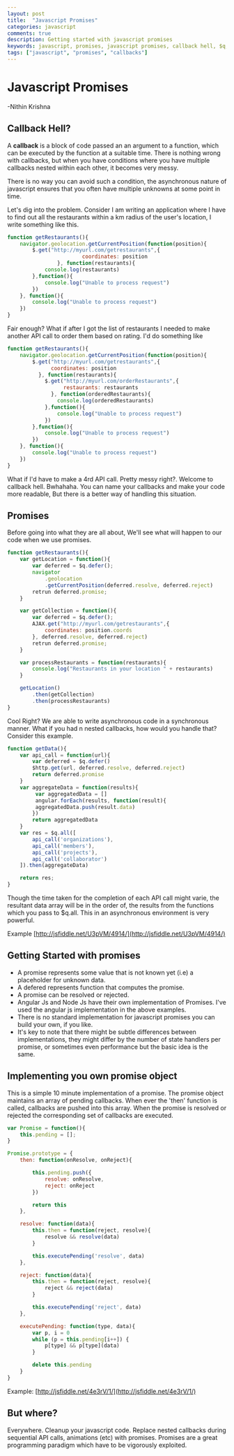 ```yaml
---
layout: post
title:  "Javascript Promises"
categories: javascript
comments: true
description: Getting started with javascript promises
keywords: javascript, promises, javascript promises, callback hell, $q, Q
tags: ["javascript", "promises", "callbacks"]
---
```

# Javascript Promises 
-Nithin Krishna

## Callback Hell?

A **callback** is a block of code passed an an argument to a function, which can be executed by the function at a suitable time. There is nothing wrong with callbacks, but when you have conditions where you have multiple callbacks nested within each other, it becomes very messy. 

There is no way you can avoid such a condition, the asynchronous nature of javascript ensures that you often have multiple unknowns at some point in time.

Let's dig into the problem. Consider I am writing an application where I have to find out all the restaurants within a km radius of the user's location, I write something like this.

```javascript
function getRestaurants(){
    navigator.geolocation.getCurrentPosition(function(position){
		$.get("http://myurl.com/getrestaurants",{ 
                        coordinates: position 
                }, function(restaurants){
			console.log(restaurants)
		},function(){
			console.log("Unable to process request")
		})
	}, function(){
		console.log("Unable to process request")
	})
}
```

Fair enough? What if after I got the list of restaurants I needed to make another API call to order
them based on rating. I'd do something like

```javascript
function getRestaurants(){
	navigator.geolocation.getCurrentPosition(function(position){
		$.get("http://myurl.com/getrestaurants",{ 
	          coordinates: position 
	      }, function(restaurants){
			$.get("http://myurl.com/orderRestaurants",{ 
	              restaurants: restaurants
	          }, function(orderedRestaurants){
				console.log(orderedRestaurants)
			},function(){
				console.log("Unable to process request")
			})
		},function(){
			console.log("Unable to process request")
		})
	}, function(){
		console.log("Unable to process request")
	})
}
```

What if I'd have to make a 4rd API call. Pretty messy right?. Welcome to callback hell. Bwhahaha. You can name your callbacks and make your code more readable, But there is a better way of handling this situation.

## Promises

Before going into what they are all about, We'll see what will happen to our code when we use promises.

```javascript
function getRestaurants(){
	var getLocation = function(){
		var deferred = $q.defer();
		navigator
			.geolocation
			.getCurrentPosition(deferred.resolve, deferred.reject)
		retrun deferred.promise;
	}

	var getCollection = function(){
		var deferred = $q.defer();
		AJAX.get("http://myurl.com/getrestaurants",{ 
			coordinates: position.coords 
		}, deferred.resolve, deferred.reject)
		retrun deferred.promise;
	}

	var processRestaurants = function(restaurants){
		console.log("Restaurants in your location " + restaurants)
	}

	getLocation()
		.then(getCollection)
		.then(processRestaurants)
}
```

Cool Right? We are able to write asynchronous code in a synchronous manner. 
What if you had n nested callbacks, how would you handle that? Consider this example.

```javascript
function getData(){
	var api_call = function(url){
		var deferred = $q.defer()
		$http.get(url, deferred.resolve, deferred.reject)
		return deferred.promise
	}
	var aggregateData = function(results){
         var aggregatedData = []
         angular.forEach(results, function(result){
         aggregatedData.push(result.data)
        })
        return aggregatedData
    }
    var res = $q.all([ 
        api_call('organizations'),
        api_call('members'),
        api_call('projects'),
        api_call('collaborator')
    ]).then(aggregateData)

    return res;
}
```

Though the time taken for the completion of each API call might varie, the resultant data array will be in the order of, the results from the functions which you pass to $q.all. This in an asynchronous environment is very powerful.

Example [http://jsfiddle.net/U3pVM/4914/](http://jsfiddle.net/U3pVM/4914/)

## Getting Started with promises

* A promise represents some value that is not known yet (i.e) a placeholder for unknown data. 
* A defered represents function that computes the promise. 
* A promise can be resolved or rejected. 
* Angular Js and Node Js have their own implementation of Promises. I've used the angular js implementation in the above examples.
* There is no standard implementation for javascript promises you can build your own, if you like. 
* It's key to note that there might be subtle differences between implementations, they might differ by the number of state handlers per promise, or sometimes even performance but the basic idea is the same.


## Implementing you own promise object

This is a simple 10 minute implementation of a promise. The promise object maintains an array of pending callbacks. When ever the 'then' function is called, callbacks are pushed into this array. When the promise is resolved or rejected the corresponding set of callbacks are executed.

```javascript
var Promise = function(){
	this.pending = [];
}

Promise.prototype = {
	then: function(onResolve, onReject){

		this.pending.push({ 
			resolve: onResolve, 
			reject: onReject 
		})

		return this
	},

	resolve: function(data){
		this.then = function(reject, resolve){ 
			resolve && resolve(data) 
		}

		this.executePending('resolve', data)
	},

	reject: function(data){
		this.then = function(reject, resolve){ 
			reject && reject(data) 
		}

		this.executePending('reject', data)
	},

	executePending: function(type, data){
		var p, i = 0
		while (p = this.pending[i++]) { 
			p[type] && p[type](data) 
		}

		delete this.pending
	}
}
```

Example: [http://jsfiddle.net/4e3rV/1/](http://jsfiddle.net/4e3rV/1/)

## But where?

Everywhere. Cleanup your javascript code. Replace nested callbacks during sequential API calls, animations (etc) with promises. Promises are a great programming paradigm which have to be vigorously exploited.
